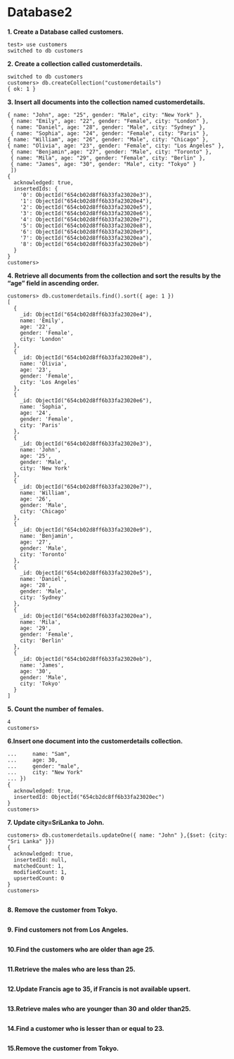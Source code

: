 # Database2

**1. Create a Database called customers.**
```
test> use customers
switched to db customers

```

**2. Create a collection called customerdetails.**
```
switched to db customers
customers> db.createCollection("customerdetails")
{ ok: 1 }

```

**3. Insert all documents into the collection named   customerdetails.**
```customers> db.customerdetails.insertMany([
{ name: "John", age: "25", gender: "Male", city: "New York" }, 
 { name: "Emily", age: "22", gender: "Female", city: "London" }, 
 { name: "Daniel", age: "28", gender: "Male", city: "Sydney" }, 
 { name: "Sophia", age: "24", gender: "Female", city: "Paris" }, 
{ name: "William", age: "26", gender: "Male", city: "Chicago" }, 
{ name: "Olivia", age: "23", gender: "Female", city: "Los Angeles" }, 
 { name: "Benjamin",age: "27", gender: "Male", city: "Toronto" }, 
 { name: "Mila", age: "29", gender: "Female", city: "Berlin" }, 
 { name: "James", age: "30", gender: "Male", city: "Tokyo" }
 ])
{
  acknowledged: true,
  insertedIds: {
    '0': ObjectId("654cb02d8ff6b33fa23020e3"),
    '1': ObjectId("654cb02d8ff6b33fa23020e4"),
    '2': ObjectId("654cb02d8ff6b33fa23020e5"),
    '3': ObjectId("654cb02d8ff6b33fa23020e6"),
    '4': ObjectId("654cb02d8ff6b33fa23020e7"),
    '5': ObjectId("654cb02d8ff6b33fa23020e8"),
    '6': ObjectId("654cb02d8ff6b33fa23020e9"),
    '7': ObjectId("654cb02d8ff6b33fa23020ea"),
    '8': ObjectId("654cb02d8ff6b33fa23020eb")
  }
}
customers> 
```

**4. Retrieve all documents from the collection and sort the results by the “age” field    in ascending order.**
```
customers> db.customerdetails.find().sort({ age: 1 })
[
  {
    _id: ObjectId("654cb02d8ff6b33fa23020e4"),
    name: 'Emily',
    age: '22',
    gender: 'Female',
    city: 'London'
  },
  {
    _id: ObjectId("654cb02d8ff6b33fa23020e8"),
    name: 'Olivia',
    age: '23',
    gender: 'Female',
    city: 'Los Angeles'
  },
  {
    _id: ObjectId("654cb02d8ff6b33fa23020e6"),
    name: 'Sophia',
    age: '24',
    gender: 'Female',
    city: 'Paris'
  },
  {
    _id: ObjectId("654cb02d8ff6b33fa23020e3"),
    name: 'John',
    age: '25',
    gender: 'Male',
    city: 'New York'
  },
  {
    _id: ObjectId("654cb02d8ff6b33fa23020e7"),
    name: 'William',
    age: '26',
    gender: 'Male',
    city: 'Chicago'
  },
  {
    _id: ObjectId("654cb02d8ff6b33fa23020e9"),
    name: 'Benjamin',
    age: '27',
    gender: 'Male',
    city: 'Toronto'
  },
  {
    _id: ObjectId("654cb02d8ff6b33fa23020e5"),
    name: 'Daniel',
    age: '28',
    gender: 'Male',
    city: 'Sydney'
  },
  {
    _id: ObjectId("654cb02d8ff6b33fa23020ea"),
    name: 'Mila',
    age: '29',
    gender: 'Female',
    city: 'Berlin'
  },
  {
    _id: ObjectId("654cb02d8ff6b33fa23020eb"),
    name: 'James',
    age: '30',
    gender: 'Male',
    city: 'Tokyo'
  }
]

```

**5. Count the number of females.**
```customers> db.customerdetails.countDocuments({ gender: "Female" })
4
customers>
```

**6.Insert one document into the customerdetails collection.**
```customers> db.customerdetails.insertOne({
...     name: "Sam",
...     age: 30,
...     gender: "male",
...     city: "New York"
... })
{
  acknowledged: true,
  insertedId: ObjectId("654cb2dc8ff6b33fa23020ec")
}
customers> 

```

**7. Update city=SriLanka to John.**
```
customers> db.customerdetails.updateOne({ name: "John" },{$set: {city: "Sri Lanka" }})
{
  acknowledged: true,
  insertedId: null,
  matchedCount: 1,
  modifiedCount: 1,
  upsertedCount: 0
}
customers> 


```

**8. Remove the customer from Tokyo.**
```
```

**9.  Find customers not from Los Angeles.**
```
```

**10.Find the customers who are older than age 25.**
```
```

**11.Retrieve the males who are less than 25.**
```
```

**12.Update Francis age to 35, if Francis is not available upsert.**
```
```

**13.Retrieve males who are younger than 30 and older than25.**
```
```

**14.Find a customer who is lesser than or equal to 23.**
```
```

**15.Remove the customer from Tokyo.**
```
```


















